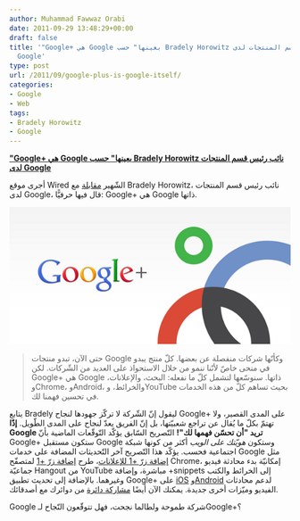 ```yaml
---
author: Muhammad Fawwaz Orabi
date: 2011-09-29 13:48:29+00:00
draft: false
title: '"Google+ هي Google بعينها" حسب Bradely Horowitz نائب رئيس قسم المنتجات لدى
  Google'
type: post
url: /2011/09/google-plus-is-google-itself/
categories:
- Google
- Web
tags:
- Bradely Horowitz
- Google
---
```


[**"Google+ هي Google بعينها" حسب Bradely Horowitz نائب رئيس قسم المنتجات لدى Google**](www.it-scoop.com/2011/09/google-plus-is-google-itself/)


أجرى موقع Wired الشّهير [مقابلة](http://www.wired.com/magazine/2011/09/ff_google_horowitz/all/1) مع Bradely Horowitz، نائب رئيس قسم المنتجات لدى Google، قال فيها حرفيًّا: Google+ هي Google ذاتها.

[![](google-plus.png)
](https://www.it-scoop.com/2011/09/google-plus-is-google-itself/)


<blockquote>حتى الآن، تبدو منتجات Google وكأنّها شركات منفصلة عن بعضها. كلّ منتج يبدو في منحى خاصّ لأنّنا ننمو من خلال الاستحواذ على العديد من الشّركات.
لكن Google+ هي Google ذاتها. سنوسّعها لتشمل كلّ ما نفعله: البحث، والإعلانات، وChrome، وAndroid، والخرائط، وYouTube بحيث تساهم كلّ من هذه الخدمات في تحسين فهمنا لك.</blockquote>


يتابع Bradely ليقول إنّ الشّركة لا تركّز جهودها لنجاح Google+ على المدى القصير، ولا تهتمّ بكلّ ما يُقال عن تراجع شعبيّتها، بل إنّ الفريق يعدّ لنجاح على المدى الطّويل.
**إذًا Google تريد "أن تحسّن فهمها لك"!** التّصريح السّابق يؤكّد التّوقّعات الماضية بأنّ Google+ ستكون مستقبل Google وستكون _هويّتك على الويب_ أكثر من كونها شبكة اجتماعية فحسب.
يؤكّد هذا التّصريح آخر التّحديثات المضافة على خدمات Google مثل [إضافة زرّ +1 للإعلانات](http://www.readwriteweb.com/archives/google_puts_1_on_ads_creates_google_plus_revenue_s.php)، طرح [إضافة زرّ +1](https://chrome.google.com/webstore/detail/jgoepmocgafhnchmokaimcmlojpnlkhp) لمتصفّح Chrome، إمكانيّة بدء محادثة فيديو جماعيّة Hangout من YouTube مباشرة، وإضافة +snippets إلى الخرائط والكتب وغيرهما. بالإضافة إلى تحديث تطبيق Google+ على [iOS](http://thenextweb.com/apps/2011/09/24/google-for-ios-gets-big-update-adding-hangouts-from-your-phone-and-more/) و[Android](http://ardroid.com/2011/09/20/google-plus-hangouts-now-available-for-android/) لدعم محادثات الفيديو وميّزات أخرى جديدة. يمكنك الآن أيضًا [مشاركة دائرة](https://plus.google.com/112710501221399450850/posts/LbvuSCTY7dG) من دوائرك مع أصدقائك.

Google شركة طموحة ولطالما نجحت، فهل تتوقّعون النّجاح لـGoogle+؟
